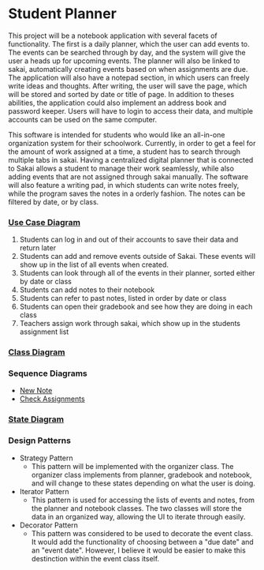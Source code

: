 # Student Planner

This project will be a notebook application with several facets of functionality. The first is a daily planner, which the user can add events to. The events can be searched through by day, and the system will give the user a heads up for upcoming events. The planner will also be linked to sakai, automatically creating events based on when assignments are due. The application will also have a notepad section, in which users can freely write ideas and thoughts. After writing, the user will save the page, which will be stored and sorted by date or title of page. In addition to theses abilities, the application could also implement an address book and password keeper. Users will have to login to access their data, and multiple accounts can be used on the same computer. 

This software is intended for students who would like an all-in-one organization system for their schoolwork. Currently, in order to get a feel for the amount of work assigned at a time, a student has to search through multiple tabs in sakai. Having a centralized digital planner that is connected to Sakai allows a student to manage their work seamlessly, while also adding events that are not assigned through sakai manually. The software will also feature a writing pad, in which students can write notes freely, while the program saves the notes in a orderly fashion. The notes can be filtered by date, or by class. 

### [Use Case Diagram](https://drive.google.com/file/d/1pyiSyq4cr9E0_mhlocDQwMX4KHWh6suD/view?usp=sharing)
1. Students can log in and out of their accounts to save their data and return later
2. Students can add and remove events outside of Sakai. These events will show up in the list of all events when created.
3. Students can look through all of the events in their planner, sorted either by date or class
4. Students can add notes to their notebook
5. Students can refer to past notes, listed in order by date or class
6. Students can open their gradebook and see how they are doing in each class
7. Teachers assign work through sakai, which show up in the students assignment list

### [Class Diagram](https://drive.google.com/file/d/1ptCs7qXZWN4dSPfqtQUgzBzX6XIl-o91/view?usp=sharing)

### Sequence Diagrams
* [New Note](https://drive.google.com/file/d/19E_xkqQs1gOnadYpySpmjDFNo33XB3iI/view?usp=sharing)
* [Check Assignments](https://drive.google.com/file/d/1nPiFlQHH0Nuc9lfj3f8c5pO3s207jpxM/view?usp=sharing)

### [State Diagram](https://drive.google.com/file/d/1NhxlNTLmc5zMIliwPEXSfaMXIFzKYZjf/view?usp=sharing)

### Design Patterns
* Strategy Pattern
  * This pattern will be implemented with the organizer class. The organizer class implements from planner, gradebook and notebook, and will change to these states depending on what the user is doing.
* Iterator Pattern
  * This pattern is used for accessing the lists of events and notes, from the planner and notebook classes. The two classes will store the data in an organized way, allowing the UI to iterate through easily.
* Decorator Pattern
  * This pattern was considered to be used to decorate the event class. It would add the functionality of choosing between a "due date" and an "event date". However, I believe it would be easier to make this destinction within the event class itself. 
